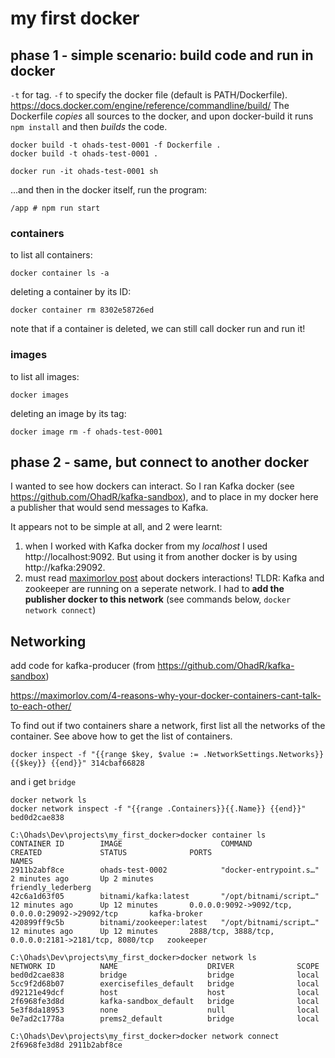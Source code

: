 # my first docker

## phase 1 - simple scenario: build code and run in docker

`-t` for tag. 
`-f` to specify the docker file (default is PATH/Dockerfile). https://docs.docker.com/engine/reference/commandline/build/
The Dockerfile *copies* all sources to the docker, and upon docker-build it runs `npm install` and then *builds* the code.

    docker build -t ohads-test-0001 -f Dockerfile .
    docker build -t ohads-test-0001 .

    docker run -it ohads-test-0001 sh

...and then in the docker itself, run the program:


    /app # npm run start


### containers

to list all containers:

    docker container ls -a

deleting a container by its ID:

    docker container rm 8302e58726ed

note that if a container is deleted, we can still call docker run and run it!

### images

to list all images:

    docker images

deleting an image by its tag:

    docker image rm -f ohads-test-0001

## phase 2 - same, but connect to another docker

I wanted to see how dockers can interact. So I ran Kafka docker (see https://github.com/OhadR/kafka-sandbox), and to place
in my docker here a publisher that would send messages to Kafka.

It appears not to be simple at all, and 2 were learnt:
1. when I worked with Kafka docker from my *localhost* I used http://localhost:9092. But using it from another docker is 
by using http://kafka:29092.
2. must read [maximorlov post](https://maximorlov.com/4-reasons-why-your-docker-containers-cant-talk-to-each-other/
   ) about dockers interactions! TLDR: Kafka and zookeeper are running on a seperate network. I had to **add the publisher 
   docker to this network** (see commands below, `docker network connect`)  

## Networking

add code for kafka-producer (from https://github.com/OhadR/kafka-sandbox)

https://maximorlov.com/4-reasons-why-your-docker-containers-cant-talk-to-each-other/

To find out if two containers share a network, first list all the networks of the container. See above how to get the list of containers. 

    docker inspect -f "{{range $key, $value := .NetworkSettings.Networks}}{{$key}} {{end}}" 314cbaf66828

and i get `bridge`

    docker network ls    
    docker network inspect -f "{{range .Containers}}{{.Name}} {{end}}" bed0d2cae838


```
C:\Ohads\Dev\projects\my_first_docker>docker container ls
CONTAINER ID        IMAGE                      COMMAND                  CREATED             STATUS              PORTS                                                  NAMES
2911b2abf8ce        ohads-test-0002            "docker-entrypoint.s…"   2 minutes ago       Up 2 minutes                                                               friendly_lederberg
42c6a1d63f05        bitnami/kafka:latest       "/opt/bitnami/script…"   12 minutes ago      Up 12 minutes       0.0.0.0:9092->9092/tcp, 0.0.0.0:29092->29092/tcp       kafka-broker
420899ff9c5b        bitnami/zookeeper:latest   "/opt/bitnami/script…"   12 minutes ago      Up 12 minutes       2888/tcp, 3888/tcp, 0.0.0.0:2181->2181/tcp, 8080/tcp   zookeeper

C:\Ohads\Dev\projects\my_first_docker>docker network ls
NETWORK ID          NAME                    DRIVER              SCOPE
bed0d2cae838        bridge                  bridge              local
5cc9f2d68b07        exercisefiles_default   bridge              local
d92121e49dcf        host                    host                local
2f6968fe3d8d        kafka-sandbox_default   bridge              local
5e3f8da18953        none                    null                local
0e7ad2c1778a        prems2_default          bridge              local

C:\Ohads\Dev\projects\my_first_docker>docker network connect 2f6968fe3d8d 2911b2abf8ce

```